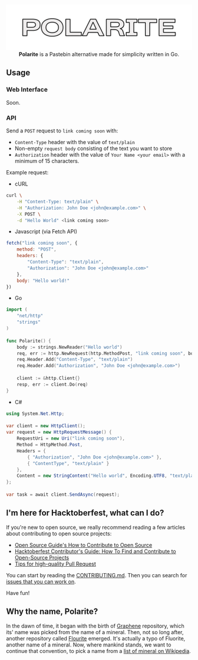 <kbd>
<img src="./.github/logo.png" width="1000px">
</kbd>

<div style="text-align:center;">
<strong>Polarite</strong> is a Pastebin alternative made for simplicity written in Go.
</div>

## Usage

### Web Interface

Soon.

### API

Send a `POST` request to `link coming soon` with:

- `Content-Type` header with the value of `text/plain`
- Non-empty `request body` consisting of the text you want to store
- `Authorization` header with the value of `Your Name <your email>` with a minimum of 15 characters.

Example request:

- cURL
```sh
curl \
    -H "Content-Type: text/plain" \
    -H "Authorization: John Doe <john@example.com>" \
    -X POST \
    -d "Hello World" <link coming soon>
```

- Javascript (via Fetch API)
```js
fetch("link coming soon", {
    method: "POST",
    headers: {
        "Content-Type": "text/plain",
        "Authorization": "John Doe <john@example.com>"
    },
    body: "Hello world!"
})
```

- Go
```go
import (
    "net/http"
    "strings"
)

func Polarite() {
    body := strings.NewReader("Hello world")
    req, err := http.NewRequest(http.MethodPost, "link coming soon", body)
    req.Header.Add("Content-Type", "text/plain")
    req.Header.Add("Authorization", "John Doe <john@example.com>")

    client := &http.Client{}
    resp, err := client.Do(req)
}
```

- C#
```c#
using System.Net.Http;

var client = new HttpClient();
var request = new HttpRequestMessage() {
    RequestUri = new Uri("link coming soon"),
    Method = HttpMethod.Post,
    Headers = {
        { "Authorization", "John Doe <john@example.com>" },
        { "ContentType", "text/plain" }
    },
    Content = new StringContent("Hello world", Encoding.UTF8, "text/plain")
};

var task = await client.SendAsync(request);
```

## I'm here for Hacktoberfest, what can I do?

If you're new to open source, we really recommend reading a few articles about contributing to open source projects:

- [Open Source Guide's How to Contribute to Open Source](https://opensource.guide/how-to-contribute/)
- [Hacktoberfest Contributor's Guide: How To Find and Contribute to Open-Source Projects](https://www.digitalocean.com/community/tutorials/hacktoberfest-contributor-s-guide-how-to-find-and-contribute-to-open-source-projects)
- [Tips for high-quality Pull Request](https://twitter.com/sudo_navendu/status/1437456596473303042)

You can start by reading the [CONTRIBUTING.md](./CONTRIBUTING.md). Then you can search for [issues that you can work on](https://github.com/teknologi-umum/polarite/issues?q=is%3Aopen+is%3Aissue+label%3Ahacktoberfest).

Have fun!

## Why the name, Polarite?

In the dawn of time, it began with the birth of [Graphene](https://github.com/teknologi-umum/graphene) repository, which its' name was picked from the name of a mineral.
Then, not so long after, another repository called [Flourite](https://github.com/teknologi-umum/flourite) emerged. It's actually a typo of Fluorite, another name of a mineral.
Now, where mankind stands, we want to continue that convention, to pick a name from a [list of mineral on Wikipedia](https://en.wikipedia.org/wiki/List_of_minerals).
